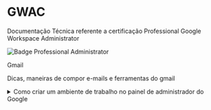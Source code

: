 # GWAC
Documentação Técnica referente a certificação Professional Google Workspace Administrator


![Badge Professional Administrator](https://miro.medium.com/v2/resize:fit:640/format:webp/1*-zojJa_nNBt-53hVQBcjfg.png)


Gmail 

Dicas, maneiras de compor e-mails e ferramentas do gmail
<details>
<summary> Como criar um ambiente de trabalho no painel de administrador do Google </summary><br/>
passos para criar um ambiente de trabalho
  
<details>
<summary>  </summary><br/>

  <details>
<summary> - Setar um domínio  </summary><br/>
O primeiro passo é configurar um domínio. Você pode fazer isso registrando um novo domínio com um registrador de domínio ou transferindo um domínio que você já possui para o Google Workspace.
</details>
<details>
<summary> - Criar uma conta no workspace do google  </summary><br/>

Depois de configurar um domínio, você precisará criar uma conta no Google Workspace. Você pode fazer isso visitando a página de inscrição do Google Workspace e inserindo as informações do seu domínio.
</details>

<details>
<summary> - Logar no console de adm </summary><br/>
Depois de criar uma conta no Google Workspace, você precisará fazer login no console de administrador. Você pode fazer isso visitando a página de login do console de administrador e inserindo as credenciais da sua conta.
  </details>

  <details>
<summary> - Configurar O domínio DNS </summary><br/>
O último passo é configurar o domínio DNS. Isso envolverá a adição de registros DNS ao seu domínio para apontar para o Google Workspace.

Os registros DNS específicos que você precisa adicionar dependerão do seu registrador de domínio e do tipo de domínio que você registrou. No entanto, geralmente, você precisará adicionar os seguintes registros DNS:

- Nome do host (A) registro para o endereço IP do servidor do Google Workspace
- Registro MX para o servidor de correio do Google Workspace
- Registro TXT para o domínio do Google Workspace
Depois de adicionar os registros DNS, pode levar algumas horas para que as alterações sejam propagadas. Depois que as alterações forem propagadas, você poderá começar a usar o Google Workspace!

</details>
